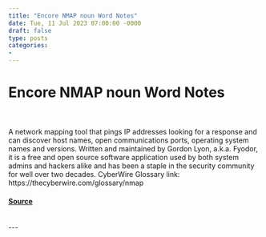 ```yaml
---
title: "Encore NMAP noun Word Notes"
date: Tue, 11 Jul 2023 07:00:00 -0000
draft: false
type: posts
categories: 
- 
---
```

# Encore NMAP noun Word Notes

<br/>

<br/>
A network mapping tool that pings IP addresses looking for a response and can discover host names, open communications ports, operating system names and versions. Written and maintained by Gordon Lyon, a.k.a. Fyodor, it is a free and open source software application used by both system admins and hackers alike and has been a staple in the security community for well over two decades. CyberWire Glossary link: https://thecyberwire.com/glossary/nmap

#### [Source](https://thecyberwire.com/podcasts/word-notes/1/notes)

<br/>
---
